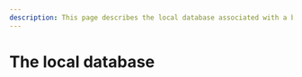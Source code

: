 ```yaml
---
description: This page describes the local database associated with a backup
---
```


# The local database


